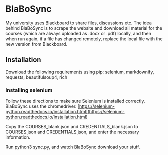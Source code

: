 # BlaBoSync 
My university uses Blackboard to share files, discussions etc.
The idea behind BlaBoSync is to scrape the website and download all material for the courses (which are always uploaded as .docx or .pdf) locally, and then when run again, if a file has changed remotely, replace the local file with the new version from Blackboard.

## Installation
Download the following requirements using pip: selenium, markdownify, requests, beautifulsoup4, rich

### Installing selenium
Follow these directions to make sure Selenium is installed correctly.
BlaBoSync uses the chromedriver.
[https://selenium-python.readthedocs.io/installation.html](https://selenium-python.readthedocs.io/installation.html)

Copy the COURSES_blank.json and CREDENTIALS_blank.json to COURSES.json and CREDENTIALS.json, and enter the necessary information.

Run python3 sync.py, and watch BlaBoSync download your stuff.
